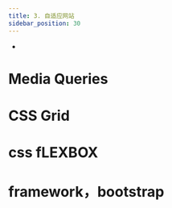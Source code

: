 ```yaml
---
title: 3. 自适应网站
sidebar_position: 30
---
```


- 
# Media Queries

# CSS Grid

# css fLEXBOX

# framework，bootstrap
